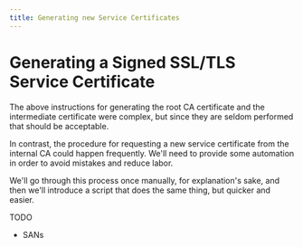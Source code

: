 ```yaml
---
title: Generating new Service Certificates
---
```


# Generating a Signed SSL/TLS Service Certificate
The above instructions for generating the root CA certificate and the intermediate certificate were complex, but since they are seldom performed that should be acceptable.

In contrast, the procedure for requesting a new service certificate from the internal CA could happen frequently.  We'll need to provide some automation in order to avoid mistakes and reduce labor.

We'll go through this process once manually, for explanation's sake, and then we'll introduce a script that does the same thing, but quicker and easier.

TODO
- SANs
